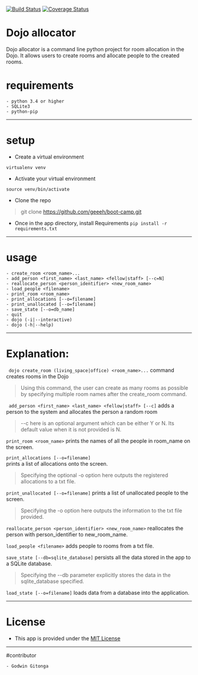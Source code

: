 [![Build Status](https://travis-ci.org/geeeh/boot-camp.svg?branch=master)](https://travis-ci.org/geeeh/boot-camp)
[![Coverage Status](https://coveralls.io/repos/github/geeeh/boot-camp/badge.svg?branch=master)](https://coveralls.io/github/geeeh/boot-camp?branch=master)

# Dojo allocator

Dojo allocator is a command line python project for room allocation in the Dojo. It allows users to create rooms and allocate people to the created rooms.

# requirements

    - python 3.4 or higher
    - SQLite3
    - python-pip
    
---
# setup

- Create a virtual environment
```
virtualenv venv
```

- Activate your virtual environment
```
source venv/bin/activate
```

- Clone the repo

> git clone https://github.com/geeeh/boot-camp.git

- Once in the app directory, install Requirements
```pip install -r requirements.txt```


---
   
# usage

    - create_room <room_name>...
    - add_person <first_name> <last_name> <fellow|staff> [--c=N]
    - reallocate_person <person_identifier> <new_room_name>
    - load_people <filename>
    - print_room <room_name>
    - print_allocations [--o=filename]
    - print_unallocated [--o=filename]
    - save_state [--o=db_name]
    - quit
    - dojo (-i|--interactive)
    - dojo (-h|--help)
    
 ---
# Explanation:


``` dojo create_room (living_space|office) <room_name>...``` 
 command creates rooms in the Dojo
> Using this command, the user can create as many rooms as possible by specifying multiple room names
  after the create_room command.

``` add_person <first_name> <last_name> <fellow|staff> [--c]``` 
adds a person to the system and allocates the person
 a random room
>--c here is an optional argument which can be either Y or N.
Its default value when it is not provided is N.

```print_room <room_name>``` 
prints  the names of all the people in room_name on the screen.

``` print_allocations [--o=filename] ```  
prints a list of allocations onto the screen.
> Specifying the optional -o option here outputs the registered allocations to a txt file.

```print_unallocated [--o=filename]``` 
prints a list of unallocated people to the screen.
> Specifying the -o option here outputs the information to the txt file provided.

```reallocate_person <person_identifier> <new_room_name>```
reallocates the person with person_identifier to new_room_name.

```load_people <filename>``` 
adds people to rooms from a txt file.

```save_state [--db=sqlite_database]```
 persists all the data stored in the app to a SQLite database.
> Specifying the --db parameter explicitly stores the data in the sqlite_database specified.

```load_state [--o=filename]``` 
loads data from a database into the application.

---
# License

- This app is provided under the [MIT License](https://opensource.org/licenses/MIT)

---
#contributor

    - Godwin Gitonga